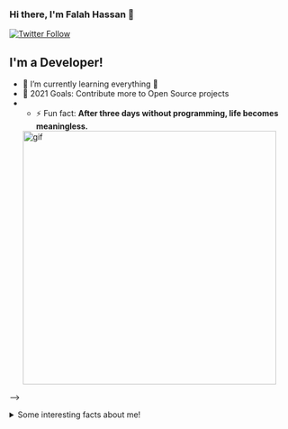 ### Hi there, I'm Falah Hassan 👋


[![Twitter Follow](https://img.shields.io/twitter/follow/devfalah?color=1DA1F2&logo=twitter&style=for-the-badge)](https://twitter.com/intent/follow?original_referer=https%3A%2F%2Fgithub.com%2FcodeSTACKr&screen_name=devfalah)

## I'm a  Developer!


- 🌱 I’m currently learning everything 🤣
- 🥅 2021 Goals: Contribute more to Open Source projects
- - ⚡ Fun fact: **After three days without programming, life becomes meaningless.**
   <img src="https://media2.giphy.com/media/H4ETAwCJs7S9mdrFFW/giphy.gif" alt="gif" width="450" />


-->
<details>
  <summary>Some interesting facts about me!</summary>
  <br>
  - While Coding, Listening Music and developing useful code. ⭐️

  - Watchin Youtube, Reading Books, Action, Comics,Historical Fiction, Romance, History books.

  - Learning programming and getting knowledge about AI & ML.

![My github stats](https://github-readme-stats.vercel.app/api?username=devfalah&show_icons=true)

#### Programming language i am using :
 <p align="left"><img src="https://www.vectorlogo.zone/logos/dartlang/dartlang-icon.svg" alt="dart" width="22" height="22"/>
    <img src="https://www.vectorlogo.zone/logos/python/python-icon.svg" alt="python" width="22" height="22"/>
   
#### Frameworks  i am using :
  <p align="left"><img src="https://www.vectorlogo.zone/logos/flutterio/flutterio-icon.svg" alt="flutter" width="22" height="22"/>

#### Version Controls :
<p align="left"><img src="https://www.vectorlogo.zone/logos/git-scm/git-scm-icon.svg" alt="git" width="22" height="22"/> 
   <img src="https://www.vectorlogo.zone/logos/gitlab/gitlab-icon.svg" alt="git" width="22" height="22"/> 
    

### Languages and Tools:
<p align="left"><img src="https://www.vectorlogo.zone/logos/java/java-vertical.svg" alt="java" width="22" height="22"/> 
    <img src="https://www.vectorlogo.zone/logos/android/android-official.svg" alt="android" width="22" height="22"/>
   <img src="https://www.vectorlogo.zone/logos/github/github-tile.svg" alt="git" width="22" height="22"/> 
  
 
  
  


### Connect with me:
[<img align="left" alt="devfalah | YouTube" width="22px" src="https://cdn.jsdelivr.net/npm/simple-icons@v3/icons/youtube.svg" />][youtube]
[<img align="left" alt="devfalah | Twitter" width="22px" src="https://cdn.jsdelivr.net/npm/simple-icons@v3/icons/twitter.svg" />][twitter]
[<img align="left" alt="devfalah | LinkedIn" width="22px" src="https://cdn.jsdelivr.net/npm/simple-icons@v3/icons/linkedin.svg" />][linkedin]
[<img align="left" alt="devfalah | Instagram" width="22px" src="https://cdn.jsdelivr.net/npm/simple-icons@v3/icons/instagram.svg" />][instagram]

<br />




<br />
<br />

---

</details>

[website]: https://devfalah.com

[twitter]: https://twitter.com/devfalah
[youtube]: https://www.youtube.com/channel/UCxa4vBf0_23X-zwFnBTHEOg
[instagram]: https://instagram.com/devfalah
[linkedin]: https://linkedin.com/in/devfalah

